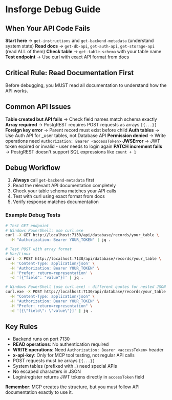 # Insforge Debug Guide

## When Your API Code Fails

**Start here** → `get-instructions` and `get-backend-metadata` (understand system state)
**Read docs** → `get-db-api`, `get-auth-api`, `get-storage-api` (read ALL of them)
**Check table** → `get-table-schema` with your table name
**Test endpoint** → Use curl with exact API format from docs

## Critical Rule: Read Documentation First

Before debugging, you MUST read all documentation to understand how the API works.

## Common API Issues

**Table created but API fails** → Check field names match schema exactly
**Array required** → PostgREST requires POST requests as arrays `[{...}]`
**Foreign key error** → Parent record must exist before child
**Auth tables** → Use Auth API for _user tables, not Database API
**Permission denied** → Write operations need `Authorization: Bearer <accessToken>`
**JWSError** → JWT token expired or invalid - user needs to login again
**PATCH increment fails** → PostgREST doesn't support SQL expressions like `count + 1`

## Debug Workflow

1. **Always** call `get-backend-metadata` first
2. Read the relevant API documentation completely
3. Check your table schema matches your API calls
4. Test with curl using exact format from docs
5. Verify response matches documentation

### Example Debug Tests

```bash
# Test GET endpoint
# Windows PowerShell: use curl.exe
curl -X GET http://localhost:7130/api/database/records/your_table \
  -H "Authorization: Bearer YOUR_TOKEN" | jq .

# Test POST with array format
# Mac/Linux
curl -X POST http://localhost:7130/api/database/records/your_table \
  -H 'Content-Type: application/json' \
  -H 'Authorization: Bearer YOUR_TOKEN' \
  -H 'Prefer: return=representation' \
  -d '[{"field": "value"}]' | jq .

# Windows PowerShell (use curl.exe) - different quotes for nested JSON
curl.exe -X POST http://localhost:7130/api/database/records/your_table \
  -H "Content-Type: application/json" \
  -H "Authorization: Bearer YOUR_TOKEN" \
  -H "Prefer: return=representation" \
  -d '[{\"field\": \"value\"}]' | jq .
```

## Key Rules

- Backend runs on port 7130
- **READ operations**: No authentication required
- **WRITE operations**: Need `Authorization: Bearer <accessToken>` header
- **x-api-key**: Only for MCP tool testing, not regular API calls
- POST requests must be arrays `[{...}]`
- System tables (prefixed with _) need special APIs
- No escaped characters in JSON
- Login/register returns JWT tokens directly in `accessToken` field

**Remember**: MCP creates the structure, but you must follow API documentation exactly to use it.